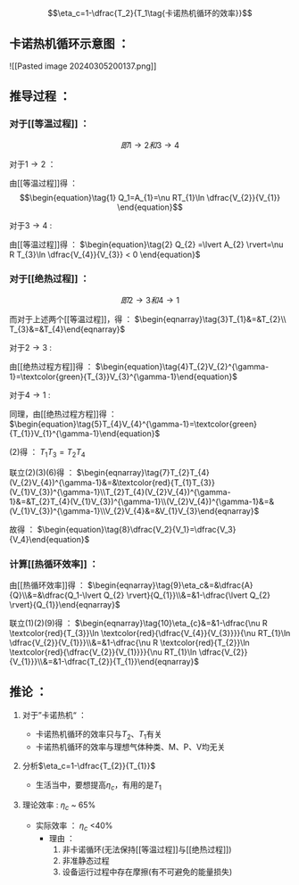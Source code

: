 $$\eta_c=1-\dfrac{T_2}{T_1\tag{卡诺热机循环的效率}}$$
## 卡诺热机循环示意图 ：
![[Pasted image 20240305200137.png]]


## 推导过程 ：

### 对于[[等温过程]] ：
$$即1\rightarrow2和3\rightarrow4$$

对于$1\rightarrow2$ ：

由[[等温过程]]得 ：
$$\begin{equation}\tag{1}
Q_1=A_{1}=\nu RT_{1}\ln \dfrac{V_{2}}{V_{1}}
\end{equation}$$

对于$3\rightarrow4$ :

由[[等温过程]]得 ：
$\begin{equation}\tag{2} Q_{2} =\lvert A_{2} \rvert=\nu R T_{3}\ln \dfrac{V_{4}}{V_{3}} < 0 \end{equation}$

### 对于[[绝热过程]] ：
$$即2\rightarrow3和4\rightarrow1$$

而对于上述两个[[等温过程]]，得 ：
$\begin{eqnarray}\tag{3}T_{1}&=&T_{2}\\ T_{3}&=&T_{4}\end{eqnarray}$

对于$2\rightarrow3$ :

由[[绝热过程方程]]得 ：
$\begin{equation}\tag{4}T_{2}V_{2}^{\gamma-1}=\textcolor{green}{T_{3}}V_{3}^{\gamma-1}\end{equation}$

对于$4\rightarrow1$ :

同理，由[[绝热过程方程]]得 ：
$\begin{equation}\tag{5}T_{4}V_{4}^{\gamma-1}=\textcolor{green}{T_{1}}V_{1}^{\gamma-1}\end{equation}$

(2)得 ：
$\begin{equation}\tag{6}T_{1}T_{3}=T_{2}T_{4}\end{equation}$

联立(2)(3)(6)得 ：
$\begin{eqnarray}\tag{7}T_{2}T_{4}(V_{2}V_{4})^{\gamma-1}&=&\textcolor{red}{T_{1}T_{3}}(V_{1}V_{3})^{\gamma-1}\\T_{2}T_{4}(V_{2}V_{4})^{\gamma-1}&=&T_{2}T_{4}(V_{1}V_{3})^{\gamma-1}\\(V_{2}V_{4})^{\gamma-1}&=&(V_{1}V_{3})^{\gamma-1}\\V_{2}V_{4}&=&V_{1}V_{3}\end{eqnarray}$

故得 ：
$\begin{equation}\tag{8}\dfrac{V_2}{V_1}=\dfrac{V_3}{V_4}\end{equation}$

### 计算[[热循环效率]] ：

由[[热循环效率]]得 ：
$\begin{eqnarray}\tag{9}\eta_c&=&\dfrac{A}{Q}\\&=&\dfrac{Q_1-\lvert Q_{2} \rvert}{Q_{1}}\\&=&1-\dfrac{\lvert Q_{2} \rvert}{Q_{1}}\end{eqnarray}$

联立(1)(2)(9)得 ：
$\begin{eqnarray}\tag{10}\eta_{c}&=&1-\dfrac{\nu R \textcolor{red}{T_{3}}\ln \textcolor{red}{\dfrac{V_{4}}{V_{3}}}}{\nu RT_{1}\ln \dfrac{V_{2}}{V_{1}}}\\&=&1-\dfrac{\nu R \textcolor{red}{T_{2}}\ln \textcolor{red}{\dfrac{V_{2}}{V_{1}}}}{\nu RT_{1}\ln \dfrac{V_{2}}{V_{1}}}\\&=&1-\dfrac{T_{2}}{T_{1}}\end{eqnarray}$

## 推论 ：
1. 对于”卡诺热机“ ：
	- 卡诺热机循环的效率只与$T_2、T_1$有关
	- 卡诺热机循环的效率与理想气体种类、M、P、V均无关

2. 分析$\eta_c=1-\dfrac{T_{2}}{T_{1}}$ 
	- 生活当中，要想提高$\eta_c$，有用的是$T_{1}$

3. 理论效率 : $\eta_{c}$ ~ 65%
	- 实际效率 ： $\eta_{c}$ <40%
		- 理由 ：
			1. 非卡诺循环(无法保持[[等温过程]]与[[绝热过程]])
			2. 非准静态过程
			3. 设备运行过程中存在摩擦(有不可避免的能量损失)